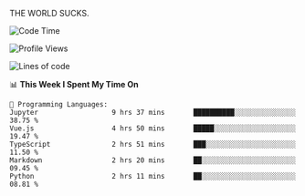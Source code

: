 THE WORLD SUCKS.

<!--START_SECTION:waka-->
![Code Time](http://img.shields.io/badge/Code%20Time-1%2C040%20hrs%2048%20mins-blue)

![Profile Views](http://img.shields.io/badge/Profile%20Views-0-blue)

![Lines of code](https://img.shields.io/badge/From%20Hello%20World%20I%27ve%20Written-1.4%20million%20lines%20of%20code-blue)

📊 **This Week I Spent My Time On** 

```text
💬 Programming Languages: 
Jupyter                  9 hrs 37 mins       ██████████░░░░░░░░░░░░░░░   38.75 % 
Vue.js                   4 hrs 50 mins       █████░░░░░░░░░░░░░░░░░░░░   19.47 % 
TypeScript               2 hrs 51 mins       ███░░░░░░░░░░░░░░░░░░░░░░   11.50 % 
Markdown                 2 hrs 20 mins       ██░░░░░░░░░░░░░░░░░░░░░░░   09.45 % 
Python                   2 hrs 11 mins       ██░░░░░░░░░░░░░░░░░░░░░░░   08.81 % 
```


<!--END_SECTION:waka-->
